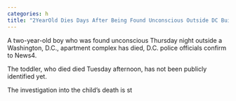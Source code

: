 ```yaml
---
categories: h
title: "2YearOld Dies Days After Being Found Unconscious Outside DC Building"
---
```


A two-year-old boy who was found unconscious Thursday night outside a Washington, D.C., apartment complex has died, D.C. police officials confirm to News4.



The toddler, who died died Tuesday afternoon, has not been publicly identified yet.



 The investigation into the child&#8217;s death is st